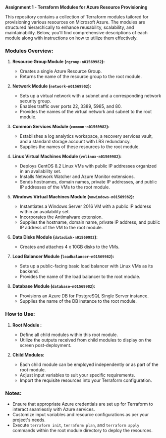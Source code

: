 **Assignment 1 - Terraform Modules for Azure Resource Provisioning**

This repository contains a collection of Terraform modules tailored for provisioning various resources on Microsoft Azure. The modules are structured hierarchically to enhance reusability, scalability, and maintainability. Below, you'll find comprehensive descriptions of each module along with instructions on how to utilize them effectively.

### Modules Overview:

1. **Resource Group Module (`rgroup-n01569982`):**
   - Creates a single Azure Resource Group.
   - Returns the name of the resource group to the root module.

2. **Network Module (`network-n01569982`):**
   - Sets up a virtual network with a subnet and a corresponding network security group.
   - Enables traffic over ports 22, 3389, 5985, and 80.
   - Provides the names of the virtual network and subnet to the root module.

3. **Common Services Module (`common-n01569982`):**
   - Establishes a log analytics workspace, a recovery services vault, and a standard storage account with LRS redundancy.
   - Supplies the names of these resources to the root module.

4. **Linux Virtual Machines Module (`vmlinux-n01569982`):**
   - Deploys CentOS 8.2 Linux VMs with public IP addresses organized in an availability set.
   - Installs Network Watcher and Azure Monitor extensions.
   - Sends hostnames, domain names, private IP addresses, and public IP addresses of the VMs to the root module.

5. **Windows Virtual Machines Module (`vmwindows-n01569982`):**
   - Instantiates a Windows Server 2016 VM with a public IP address within an availability set.
   - Incorporates the Antimalware extension.
   - Supplies the hostname, domain name, private IP address, and public IP address of the VM to the root module.

6. **Data Disks Module (`datadisk-n01569982`):**
   - Creates and attaches 4 x 10GB disks to the VMs.

7. **Load Balancer Module (`loadbalancer-n01569982`):**
   - Sets up a public-facing basic load balancer with Linux VMs as its backend.
   - Provides the name of the load balancer to the root module.

8. **Database Module (`database-n01569982`):**
   - Provisions an Azure DB for PostgreSQL Single Server instance.
   - Supplies the name of the DB instance to the root module.

### How to Use:

1. **Root Module :**
   - Define all child modules within this root module.
   - Utilize the outputs received from child modules to display on the screen post-deployment.

2. **Child Modules:**
   - Each child module can be employed independently or as part of the root module.
   - Adjust input variables to suit your specific requirements.
   - Import the requisite resources into your Terraform configuration.

### Notes:

- Ensure that appropriate Azure credentials are set up for Terraform to interact seamlessly with Azure services.
- Customize input variables and resource configurations as per your project's needs.
- Execute `terraform init`, `terraform plan`, and `terraform apply` commands within the root module directory to deploy the resources.

